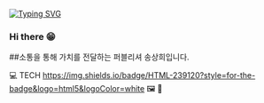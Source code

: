 [![Typing SVG](https://readme-typing-svg.demolab.com?font=Montserrat&weight=600&size=36&pause=1000&color=F7D01D&center=%EA%B1%B0%EC%A7%93&vCenter=%EA%B1%B0%EC%A7%93&repeat=%EC%A7%84%EC%8B%A4&random=%EA%B1%B0%EC%A7%93&width=435&height=60&lines=Welcome+My+Github%E2%9C%A8)](https://git.io/typing-svg)


### Hi there 😁
##소통을 통해 가치를 전달하는 퍼블리셔 송상희입니다.


💻 TECH
https://img.shields.io/badge/HTML-239120?style=for-the-badge&logo=html5&logoColor=white
🖼️
📖






<!--
**sangheende/sangheende** is a ✨ _special_ ✨ repository because its `README.md` (this file) appears on your GitHub profile.

Here are some ideas to get you started:

- 🔭 I’m currently working on ...
- 🌱 I’m currently learning ...
- 👯 I’m looking to collaborate on ...
- 🤔 I’m looking for help with ...
- 💬 Ask me about ...
- 📫 How to reach me: ...
- 😄 Pronouns: ...
- ⚡ Fun fact: ...
-->
